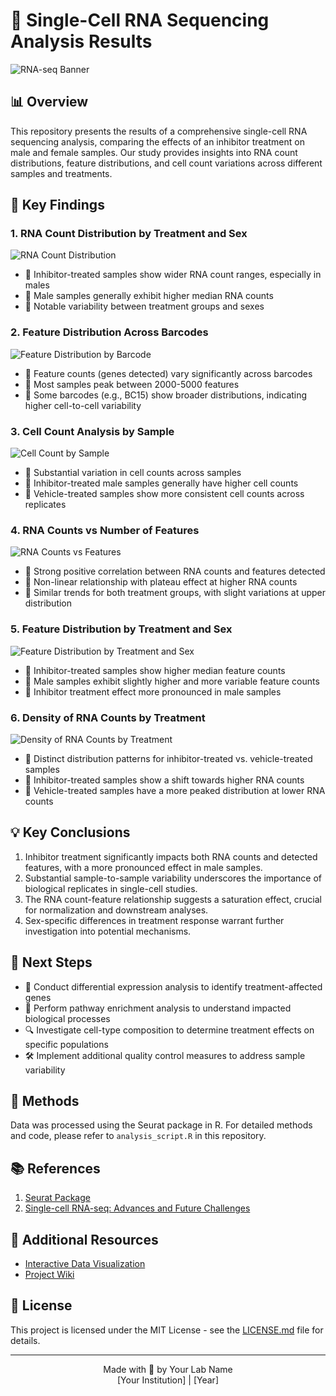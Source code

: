 # 🧬 Single-Cell RNA Sequencing Analysis Results

![RNA-seq Banner](https://path.to/your/banner-image.jpg)

## 📊 Overview

This repository presents the results of a comprehensive single-cell RNA sequencing analysis, comparing the effects of an inhibitor treatment on male and female samples. Our study provides insights into RNA count distributions, feature distributions, and cell count variations across different samples and treatments.

## 🔬 Key Findings

### 1. RNA Count Distribution by Treatment and Sex
![RNA Count Distribution](https://github.com/ateeq-khaliq/BRAF-Mutant-Colorectal-Cancer-Mouse/blob/main/Analysis/02_preliminary_results/images/1_rna_counts_by_treatment_sex.png)

- 🔹 Inhibitor-treated samples show wider RNA count ranges, especially in males
- 🔹 Male samples generally exhibit higher median RNA counts
- 🔹 Notable variability between treatment groups and sexes

### 2. Feature Distribution Across Barcodes
![Feature Distribution by Barcode](https://github.com/ateeq-khaliq/BRAF-Mutant-Colorectal-Cancer-Mouse/blob/main/Analysis/02_preliminary_results/images/2_features_by_treatment_sex.png)

- 🔹 Feature counts (genes detected) vary significantly across barcodes
- 🔹 Most samples peak between 2000-5000 features
- 🔹 Some barcodes (e.g., BC15) show broader distributions, indicating higher cell-to-cell variability

### 3. Cell Count Analysis by Sample
![Cell Count by Sample](https://github.com/ateeq-khaliq/BRAF-Mutant-Colorectal-Cancer-Mouse/blob/main/Analysis/02_preliminary_results/images/4_cell_counts_by_sample.png)

- 🔹 Substantial variation in cell counts across samples
- 🔹 Inhibitor-treated male samples generally have higher cell counts
- 🔹 Vehicle-treated samples show more consistent cell counts across replicates

### 4. RNA Counts vs Number of Features
![RNA Counts vs Features]([path/to/rna_counts_vs_features.png](https://github.com/ateeq-khaliq/BRAF-Mutant-Colorectal-Cancer-Mouse/blob/main/Analysis/02_preliminary_results/images/3_rna_counts_vs_features.png))

- 🔹 Strong positive correlation between RNA counts and features detected
- 🔹 Non-linear relationship with plateau effect at higher RNA counts
- 🔹 Similar trends for both treatment groups, with slight variations at upper distribution

### 5. Feature Distribution by Treatment and Sex
![Feature Distribution by Treatment and Sex](https://github.com/ateeq-khaliq/BRAF-Mutant-Colorectal-Cancer-Mouse/blob/main/Analysis/02_preliminary_results/images/5_features_by_barcode.png)

- 🔹 Inhibitor-treated samples show higher median feature counts
- 🔹 Male samples exhibit slightly higher and more variable feature counts
- 🔹 Inhibitor treatment effect more pronounced in male samples

### 6. Density of RNA Counts by Treatment
![Density of RNA Counts by Treatment](https://github.com/ateeq-khaliq/BRAF-Mutant-Colorectal-Cancer-Mouse/blob/main/Analysis/02_preliminary_results/images/6_rna_counts_density_by_treatment.png)

- 🔹 Distinct distribution patterns for inhibitor-treated vs. vehicle-treated samples
- 🔹 Inhibitor-treated samples show a shift towards higher RNA counts
- 🔹 Vehicle-treated samples have a more peaked distribution at lower RNA counts

## 💡 Key Conclusions

1. Inhibitor treatment significantly impacts both RNA counts and detected features, with a more pronounced effect in male samples.
2. Substantial sample-to-sample variability underscores the importance of biological replicates in single-cell studies.
3. The RNA count-feature relationship suggests a saturation effect, crucial for normalization and downstream analyses.
4. Sex-specific differences in treatment response warrant further investigation into potential mechanisms.

## 🚀 Next Steps

- 🔬 Conduct differential expression analysis to identify treatment-affected genes
- 🧬 Perform pathway enrichment analysis to understand impacted biological processes
- 🔍 Investigate cell-type composition to determine treatment effects on specific populations
- 🛠 Implement additional quality control measures to address sample variability

## 🧪 Methods

Data was processed using the Seurat package in R. For detailed methods and code, please refer to `analysis_script.R` in this repository.

## 📚 References

1. [Seurat Package](https://satijalab.org/seurat/)
2. [Single-cell RNA-seq: Advances and Future Challenges](https://www.ncbi.nlm.nih.gov/pmc/articles/PMC4949028/)

## 🔗 Additional Resources

- [Interactive Data Visualization](https://your-interactive-viz-link.com)
- [Project Wiki](https://your-project-wiki-link.com)

## 📄 License

This project is licensed under the MIT License - see the [LICENSE.md](LICENSE.md) file for details.

---

<p align="center">
  Made with 💙 by Your Lab Name
  <br>
  [Your Institution] | [Year]
</p>
